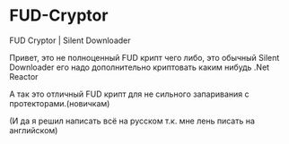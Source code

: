 # FUD-Cryptor
FUD Cryptor | Silent Downloader

Привет, это не полноценный FUD крипт чего либо, это обычный Silent Downloader его надо дополнительно криптовать каким нибудь .Net Reactor

А так это отличный FUD крипт для не сильного запаривания с протекторами.(новичкам) 

(И да я решил написать всё на русском т.к. мне лень писать на английском)
